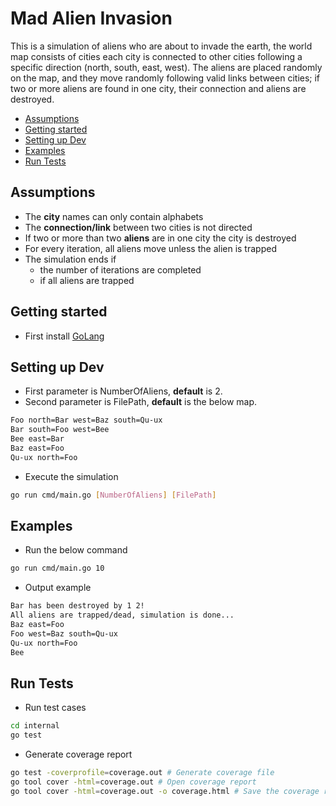 # Mad Alien Invasion

This is a simulation of aliens​ who ​are​ ​about​ ​to​ ​invade​ ​the​ ​earth, the world map consists of cities each city is connected to other cities following a specific direction (north, south, east, west).
The aliens are placed randomly on the map, and they move randomly following valid links between cities; if two or more aliens are found in one city, their connection and aliens are destroyed.

  - [Assumptions](#assumptions)
  - [Getting started](#getting-started)
  - [Setting up Dev](#setting-up-dev)
  - [Examples](#examples)
  - [Run Tests](#run-tests)

## Assumptions
* The **city** names can only contain alphabets
* The **connection/link** between two cities is not directed
* If two or more than two **aliens** are in one city the city is destroyed
* For every iteration, all aliens move unless the alien is trapped
* The simulation ends if 
  * the number of iterations are completed 
  * if all aliens are trapped


## Getting started
* First install [GoLang](https://golang.org/doc/install)

## Setting up Dev
* First parameter is NumberOfAliens, **default** is 2.
* Second parameter is FilePath, **default** is the below map.

```bash
Foo north=Bar west=Baz south=Qu-ux
Bar south=Foo west=Bee
Bee east=Bar
Baz east=Foo
Qu-ux north=Foo
```
* Execute the simulation
```bash
go run cmd/main.go [NumberOfAliens] [FilePath]
```

## Examples
* Run the below command
```bash
go run cmd/main.go 10 
```
* Output example
```bash
Bar has been destroyed by 1 2! 
All aliens are trapped/dead, simulation is done...
Baz east=Foo
Foo west=Baz south=Qu-ux
Qu-ux north=Foo
Bee
```

## Run Tests
* Run test cases
```bash
cd internal
go test
```
* Generate coverage report
```bash
go test -coverprofile=coverage.out # Generate coverage file
go tool cover -html=coverage.out # Open coverage report
go tool cover -html=coverage.out -o coverage.html # Save the coverage report file
```